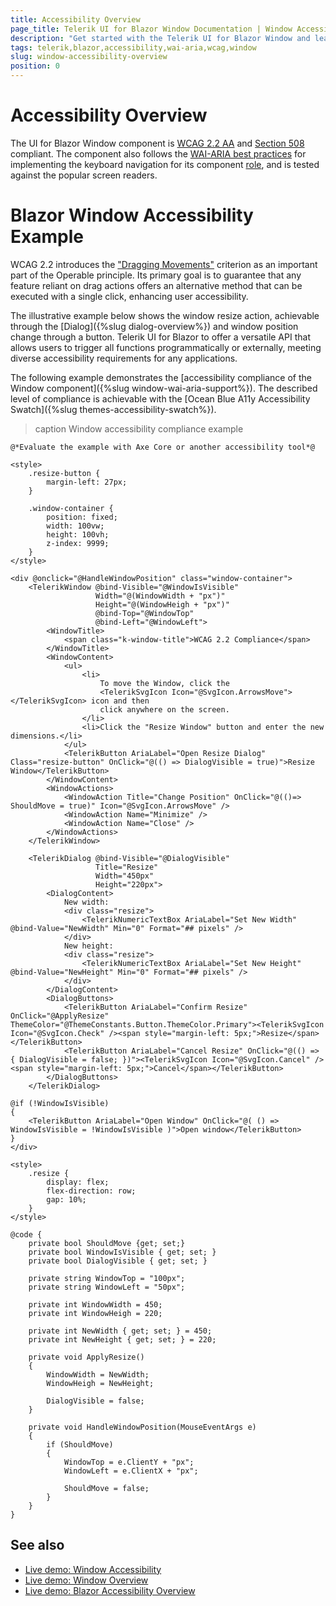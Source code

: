 ```yaml
---
title: Accessibility Overview
page_title: Telerik UI for Blazor Window Documentation | Window Accessibility Overview
description: "Get started with the Telerik UI for Blazor Window and learn about its accessibility support for WAI-ARIA, Section 508, and WCAG 2.2."
tags: telerik,blazor,accessibility,wai-aria,wcag,window
slug: window-accessibility-overview
position: 0
---
```


# Accessibility Overview

The UI for Blazor Window component is <a href="https://www.w3.org/TR/WCAG22" target="_blank">WCAG 2.2 AA</a> and <a href="https://www.section508.gov" target="_blank">Section 508</a> compliant. The component also follows the <a href="https://www.w3.org/WAI/ARIA/apg/" target="_blank">WAI-ARIA best practices</a> for implementing the keyboard navigation for its component <a href="https://www.w3.org/TR/wai-aria/#roles" target="_blank">role</a>, and is tested against the popular screen readers.

# Blazor Window Accessibility Example

WCAG 2.2 introduces the <a href="https://www.w3.org/WAI/WCAG22/Understanding/dragging-movements" target="_blank">"Dragging Movements"</a> criterion as an important part of the Operable principle. Its primary goal is to guarantee that any feature reliant on drag actions offers an alternative method that can be executed with a single click, enhancing user accessibility.

The illustrative example below shows the window resize action, achievable through the [Dialog]({%slug dialog-overview%}) and window position change through a button. Telerik UI for Blazor to offer a versatile API that allows users to trigger all functions programmatically or externally, meeting diverse accessibility requirements for any applications.

The following example demonstrates the [accessibility compliance of the Window component]({%slug window-wai-aria-support%}). The described level of compliance is achievable with the [Ocean Blue A11y Accessibility Swatch]({%slug themes-accessibility-swatch%}).

>caption Window accessibility compliance example

````CSHTML
@*Evaluate the example with Axe Core or another accessibility tool*@

<style>
    .resize-button {
        margin-left: 27px;
    }

    .window-container {
        position: fixed;
        width: 100vw;
        height: 100vh;
        z-index: 9999;
    }
</style>

<div @onclick="@HandleWindowPosition" class="window-container">
    <TelerikWindow @bind-Visible="@WindowIsVisible"
                   Width="@(WindowWidth + "px")"
                   Height="@(WindowHeigh + "px")"
                   @bind-Top="@WindowTop"
                   @bind-Left="@WindowLeft">
        <WindowTitle>
            <span class="k-window-title">WCAG 2.2 Compliance</span>
        </WindowTitle>
        <WindowContent>
            <ul>
                <li>
                    To move the Window, click the
                    <TelerikSvgIcon Icon="@SvgIcon.ArrowsMove"></TelerikSvgIcon> icon and then
                    click anywhere on the screen.
                </li>
                <li>Click the "Resize Window" button and enter the new dimensions.</li>
            </ul>
            <TelerikButton AriaLabel="Open Resize Dialog" Class="resize-button" OnClick="@(() => DialogVisible = true)">Resize Window</TelerikButton>
        </WindowContent>
        <WindowActions>
            <WindowAction Title="Change Position" OnClick="@(()=> ShouldMove = true)" Icon="@SvgIcon.ArrowsMove" />
            <WindowAction Name="Minimize" />
            <WindowAction Name="Close" />
        </WindowActions>
    </TelerikWindow>

    <TelerikDialog @bind-Visible="@DialogVisible"
                   Title="Resize"
                   Width="450px"
                   Height="220px">
        <DialogContent>
            New width:
            <div class="resize">
                <TelerikNumericTextBox AriaLabel="Set New Width" @bind-Value="NewWidth" Min="0" Format="## pixels" />
            </div>
            New height:
            <div class="resize">
                <TelerikNumericTextBox AriaLabel="Set New Height" @bind-Value="NewHeight" Min="0" Format="## pixels" />
            </div>
        </DialogContent>
        <DialogButtons>
            <TelerikButton AriaLabel="Confirm Resize" OnClick="@ApplyResize" ThemeColor="@ThemeConstants.Button.ThemeColor.Primary"><TelerikSvgIcon Icon="@SvgIcon.Check" /><span style="margin-left: 5px;">Resize</span></TelerikButton>
            <TelerikButton AriaLabel="Cancel Resize" OnClick="@(() => { DialogVisible = false; })"><TelerikSvgIcon Icon="@SvgIcon.Cancel" /><span style="margin-left: 5px;">Cancel</span></TelerikButton>
        </DialogButtons>
    </TelerikDialog>

@if (!WindowIsVisible)
{
    <TelerikButton AriaLabel="Open Window" OnClick="@( () => WindowIsVisible = !WindowIsVisible )">Open window</TelerikButton>
}
</div>

<style>
    .resize {
        display: flex;
        flex-direction: row;
        gap: 10%;
    }
</style>

@code {
    private bool ShouldMove {get; set;}
    private bool WindowIsVisible { get; set; }
    private bool DialogVisible { get; set; }

    private string WindowTop = "100px";
    private string WindowLeft = "50px";

    private int WindowWidth = 450;
    private int WindowHeigh = 220;

    private int NewWidth { get; set; } = 450;
    private int NewHeight { get; set; } = 220;

    private void ApplyResize()
    {
        WindowWidth = NewWidth;
        WindowHeigh = NewHeight;

        DialogVisible = false;
    }

    private void HandleWindowPosition(MouseEventArgs e)
    {
        if (ShouldMove)
        {
            WindowTop = e.ClientY + "px";
            WindowLeft = e.ClientX + "px";

            ShouldMove = false;
        }
    }
}
````

## See also
 * [Live demo: Window Accessibility](https://demos.telerik.com/blazor-ui/window/keyboard-navigation)
 * [Live demo: Window Overview](https://demos.telerik.com/blazor-ui/window/overview)
 * [Live demo: Blazor Accessibility Overview](https://docs.telerik.com/blazor-ui/accessibility/overview)